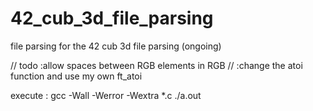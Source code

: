 # 42_cub_3d_file_parsing
file parsing for the 42 cub 3d file parsing (ongoing)

// todo :allow spaces between RGB elements in RGB
//      :change the atoi function and use my own ft_atoi

execute :
gcc -Wall -Werror -Wextra *.c
./a.out
